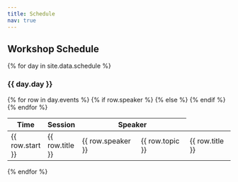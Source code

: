 ```yaml
---
title: Schedule
nav: true
---
```


## Workshop Schedule

{% for day in site.data.schedule %}
### **{{ day.day }}**

<table class="styled-table" style="width: 100%;">
    <thead>
        <tr>
            <th style="width: 5%;">Time</th>
            <th style="width: 15%;">Session</th>
            <th colspan="2">Speaker</th>
        </tr>
    </thead>
    <tbody>
    {% for row in day.events %}
        <tr{% if row.active %} class="active-row"{% endif %}>
            <td>{{ row.start }}</td>
            {% if row.speaker %}
            <td>{{ row.title }}</td>
            <td>{{ row.speaker }}</td>
            <td>{{ row.topic }}</td>
            {% else %}
            <td colspan="3">{{ row.title }}</td>
            {% endif %}
        </tr>
    {% endfor %}
    </tbody>
</table>

{% endfor %}
